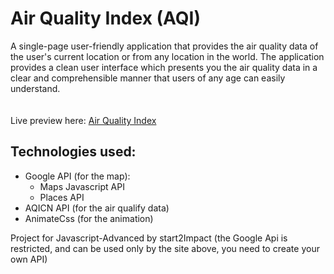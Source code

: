 # Air Quality Index (AQI)
A single-page user-friendly application that provides the air quality data of the user's current location or from any location in the world.
The application provides a clean user interface which presents you the air quality data in a clear and comprehensible manner that users of any age can easily understand.<br><br><br>
Live preview here: [Air Quality Index](https://laughing-bell-37a584.netlify.app)

## Technologies used:

* Google API (for the map):
  * Maps Javascript API
  * Places API 
* AQICN API (for the air qualify data)
* AnimateCss (for the animation)

Project for Javascript-Advanced by start2Impact
(the Google Api is restricted, and can be used only by the site above, you need to create your own API)
